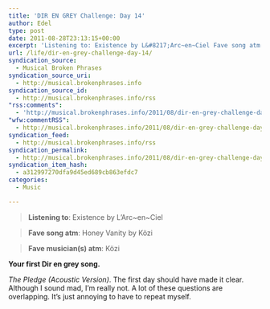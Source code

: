 ```yaml
---
title: 'DIR EN GREY Challenge: Day 14'
author: Edel
type: post
date: 2011-08-28T23:13:15+00:00
excerpt: 'Listening to: Existence by L&#8217;Arc~en~Ciel Fave song atm: Honey Vanity by Közi Fave musician(s) atm: Közi Your first Dir en grey song. The Pledge (Acoustic Version). The first day should have made it clear. Although I sound mad, I&#8217;m really not. A lot of these questions are overlapping. It&#8217;s just annoying to have to repeat [...]'
url: /life/dir-en-grey-challenge-day-14/
syndication_source:
  - Musical Broken Phrases
syndication_source_uri:
  - http://musical.brokenphrases.info
syndication_source_id:
  - http://musical.brokenphrases.info/rss
"rss:comments":
  - 'http://musical.brokenphrases.info/2011/08/dir-en-grey-challenge-day-14/#comments'
"wfw:commentRSS":
  - http://musical.brokenphrases.info/2011/08/dir-en-grey-challenge-day-14/feed/
syndication_feed:
  - http://musical.brokenphrases.info/rss
syndication_permalink:
  - http://musical.brokenphrases.info/2011/08/dir-en-grey-challenge-day-14/
syndication_item_hash:
  - a312997270dfa9d45ed689cb863efdc7
categories:
  - Music

---
```

> **Listening to**: Existence by L&#8217;Arc~en~Ciel
  
> **Fave song atm**: Honey Vanity by Közi
  
> **Fave musician(s) atm**: Közi 

**Your first Dir en grey song.**

_The Pledge (Acoustic Version)_. The first day should have made it clear. Although I sound mad, I&#8217;m really not. A lot of these questions are overlapping. It&#8217;s just annoying to have to repeat myself.

<ol class="footnote">
</ol>